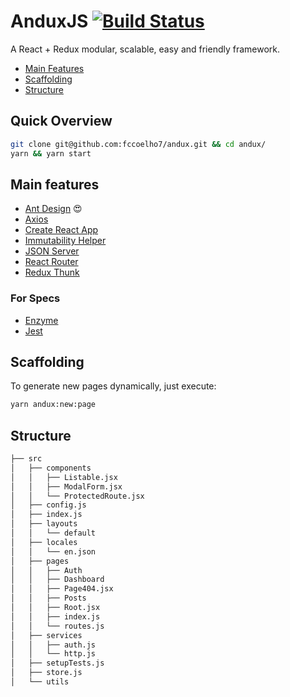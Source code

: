 # AnduxJS [![Build Status](https://travis-ci.org/fccoelho7/andux.svg?branch=master)](https://travis-ci.org/fccoelho7/andux)

A React + Redux modular, scalable, easy and friendly framework.

- [Main Features](#main-features)
- [Scaffolding](#scaffolding)
- [Structure](#structure)

## Quick Overview

```bash
git clone git@github.com:fccoelho7/andux.git && cd andux/
yarn && yarn start
```

## Main features

- [Ant Design](https://ant.design/) 😍
- [Axios](https://github.com/axios/axios)
- [Create React App](https://github.com/facebook/create-react-app)
- [Immutability Helper](https://github.com/kolodny/immutability-helper)
- [JSON Server](https://github.com/typicode/json-server)
- [React Router](https://reacttraining.com/react-router/web/guides/quick-start)
- [Redux Thunk](https://github.com/reduxjs/redux-thunk)

### For Specs

- [Enzyme](https://airbnb.io/enzyme/)
- [Jest](http://jest.io)

## Scaffolding

To generate new pages dynamically, just execute:

```sh
yarn andux:new:page
```

## Structure

```bash
├── src
│   ├── components
│   │   ├── Listable.jsx
│   │   ├── ModalForm.jsx
│   │   └── ProtectedRoute.jsx
│   ├── config.js
│   ├── index.js
│   ├── layouts
│   │   └── default
│   ├── locales
│   │   └── en.json
│   ├── pages
│   │   ├── Auth
│   │   ├── Dashboard
│   │   ├── Page404.jsx
│   │   ├── Posts
│   │   ├── Root.jsx
│   │   ├── index.js
│   │   └── routes.js
│   ├── services
│   │   ├── auth.js
│   │   └── http.js
│   ├── setupTests.js
│   ├── store.js
│   └── utils
```
